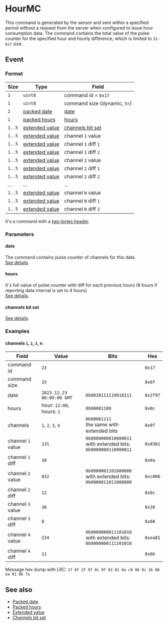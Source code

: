 # HourMC

This command is generated by the sensor and sent within a specified period without a request from the server when configured to issue hour consumption data.
The command contains the total value of the pulse counter for the specified hour and hourly difference, which is limited to `31-bit` size.


## Event

### Format

| Size   | Type                                            | Field                                                         |
| ------ | ----------------------------------------------- | ------------------------------------------------------------- |
| `1`    | `uint8`                                         | command id = `0x17`                                           |
| `1`    | `uint8`                                         | command size (dynamic, `5+`)                                  |
| `2`    | [packed date](../../types.md#packed-date)       | [date](#date)                                                 |
| `1`    | [packed hours](../../types.md#packed-hours)     | [hours](#hours)                                               |
| `1..5` | [extended value](../../types.md#extended-value) | [channels bit set](../../parameter-types.md#channels-bit-set) |
| `1..5` | [extended value](../../types.md#extended-value) | channel `1` value                                             |
| `1..5` | [extended value](../../types.md#extended-value) | channel `1` diff `1`                                          |
| `1..5` | [extended value](../../types.md#extended-value) | channel `1` diff `2`                                          |
| `1..5` | [extended value](../../types.md#extended-value) | channel `2` value                                             |
| `1..5` | [extended value](../../types.md#extended-value) | channel `2` diff `1`                                          |
| `1..5` | [extended value](../../types.md#extended-value) | channel `2` diff `2`                                          |
| ...    | ...                                             | ...                                                           |
| `1..5` | [extended value](../../types.md#extended-value) | channel `N` value                                             |
| `1..5` | [extended value](../../types.md#extended-value) | channel `N` diff `1`                                          |
| `1..5` | [extended value](../../types.md#extended-value) | channel `N` diff `2`                                          |

It's a command with a [two-bytes header](../../message.md#command-with-a-two-bytes-header).

### Parameters

#### **date**

The command contains pulse counter of channels for this date.
<br/>
[See details](../../types.md#packed-date).

#### **hours**

It`s full value of pulse counter with diff for each previous hours (8 hours if reporting data interval is set to 4 hours)
<br/>
[See details](../../types.md#packed-hours).

#### **channels bit set**

[See details](../../parameter-types.md#channels-bit-set).

### Examples

#### channels `1`, `2`, `3`, `4`:

| Field             | Value                     | Bits                                                                      | Hex      |
| ----------------- | ------------------------- | ------------------------------------------------------------------------- | -------- |
| command id        | `23`                      |                                                                           | `0x17`   |
| command size      | `15`                      |                                                                           | `0x0f`   |
| date              | `2023.12.23 00:00:00 GMT` | `0b0010111110010111`                                                      | `0x2f97` |
| hours             | hour: `12:00`, hours: `1` | `0b00001100`                                                              | `0x0c`   |
| channels          | `1`, `2`, `3`, `4`        | `0b00001111` <br/> the same with extended bits                            | `0x0f`   |
| channel `1` value | `131`                     | `0b0000000010000011` <br/> with extended bits: <br/> `0b0000000110000011` | `0x8301` |
| channel `1` diff  | `10`                      |                                                                           | `0x0a`   |
| channel `2` value | `832`                     | `0b0000001101000000` <br/> with extended bits: <br/> `0b0000011011000000` | `0xc006` |
| channel `2` diff  | `12`                      |                                                                           | `0x0c`   |
| channel `3` value | `38`                      |                                                                           | `0x26`   |
| channel `3` diff  | `8`                       |                                                                           | `0x08`   |
| channel `4` value | `234`                     | `0b0000000011101010` <br/> with extended bits: <br/> `0b0000000111101010` | `0xea01` |
| channel `4` diff  | `11`                      |                                                                           | `0x0b`   |

Message hex dump with LRC: `17 0f 2f 97 0c 0f 83 01 0a c0 06 0c 26 08 ea 01 0b 7a`


## See also

* [Packed date](../../types.md#packed-date)
* [Packed hours](../../types.md#packed-hours)
* [Extended value](../../types.md#extended-value)
* [Channels bit set](../../parameter-types.md#channels-bit-set)
